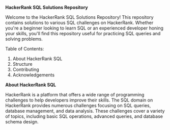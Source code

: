 **HackerRank SQL Solutions Repository**

Welcome to the HackerRank SQL Solutions Repository! 
This repository contains solutions to various SQL challenges on HackerRank. 
Whether you're a beginner looking to learn SQL or an experienced developer 
honing your skills, you'll find this repository useful for practicing SQL queries and solving problems.

Table of Contents:
1. About HackerRank SQL
2. Structure
3. Contributing
4. Acknowledgements


**About HackerRank SQL**

HackerRank is a platform that offers a wide range of programming challenges to help developers improve their skills. 
The SQL domain on HackerRank provides numerous challenges focusing on SQL queries, database management, and data analysis. 
These challenges cover a variety of topics, including basic SQL operations, advanced queries, and database schema design.
